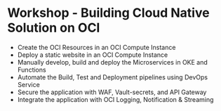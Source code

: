 # Workshop - Building Cloud Native Solution on OCI

- Create the OCI Resources in an OCI Compute Instance
- Deploy a static website in an OCI Compute Instance
- Manually develop, build and deploy the Microservices in OKE and Functions
- Automate the Build, Test and Deployment pipelines using DevOps Service
- Secure the application with WAF, Vault-secrets, and API Gateway
- Integrate the application with OCI Logging, Notification & Streaming